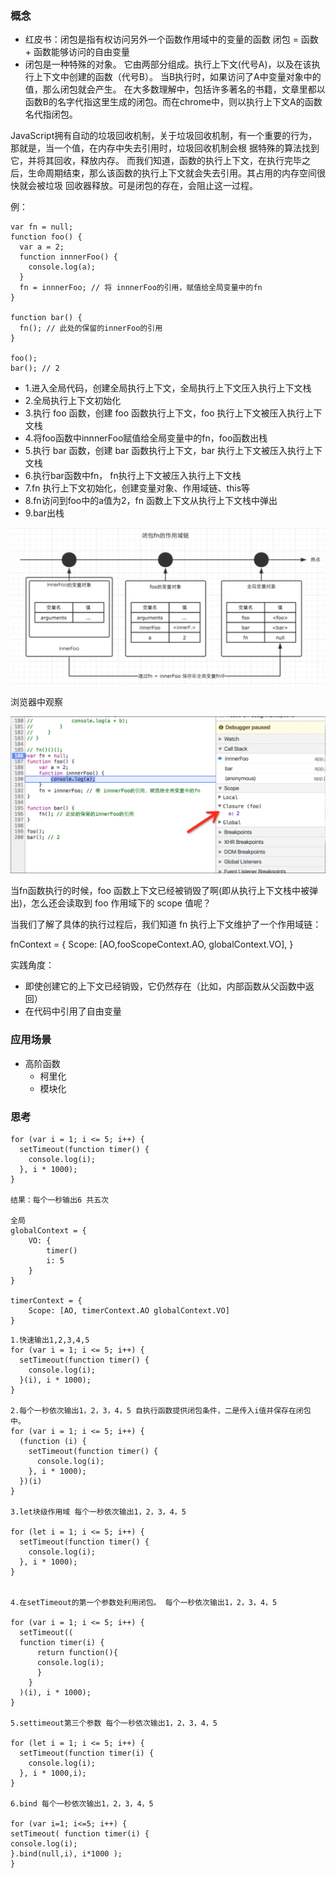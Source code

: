 ### 概念

* 红皮书：闭包是指有权访问另外一个函数作用域中的变量的函数
  闭包 = 函数 + 函数能够访问的自由变量
* 闭包是一种特殊的对象。
它由两部分组成。执行上下文(代号A)，以及在该执行上下文中创建的函数（代号B）。
当B执行时，如果访问了A中变量对象中的值，那么闭包就会产生。
在大多数理解中，包括许多著名的书籍，文章里都以函数B的名字代指这里生成的闭包。而在chrome中，则以执行上下文A的函数名代指闭包。

JavaScript拥有自动的垃圾回收机制，关于垃圾回收机制，有一个重要的行为，那就是，当一个值，在内存中失去引用时，垃圾回收机制会根
据特殊的算法找到它，并将其回收，释放内存。
而我们知道，函数的执行上下文，在执行完毕之后，生命周期结束，那么该函数的执行上下文就会失去引用。其占用的内存空间很快就会被垃圾
回收器释放。可是闭包的存在，会阻止这一过程。


例：
```
var fn = null;
function foo() {
  var a = 2;
  function innnerFoo() {
    console.log(a);
  }
  fn = innnerFoo; // 将 innnerFoo的引用，赋值给全局变量中的fn
}

function bar() {
  fn(); // 此处的保留的innerFoo的引用
}

foo();
bar(); // 2

```
* 1.进入全局代码，创建全局执行上下文，全局执行上下文压入执行上下文栈
* 2.全局执行上下文初始化
* 3.执行 foo 函数，创建 foo 函数执行上下文，foo 执行上下文被压入执行上下文栈
* 4.将foo函数中innnerFoo赋值给全局变量中的fn，foo函数出栈
* 5.执行 bar 函数，创建 bar 函数执行上下文，bar 执行上下文被压入执行上下文栈
* 6.执行bar函数中fn， fn执行上下文被压入执行上下文栈
* 7.fn 执行上下文初始化，创建变量对象、作用域链、this等
* 8.fn访问到foo中的a值为2，fn 函数上下文从执行上下文栈中弹出
* 9.bar出栈

![Image text](../images/002/7.png)

浏览器中观察

![Image text](../images/002/8.png)




当fn函数执行的时候，foo 函数上下文已经被销毁了啊(即从执行上下文栈中被弹出)，怎么还会读取到 foo 作用域下的 scope 值呢？

当我们了解了具体的执行过程后，我们知道 fn 执行上下文维护了一个作用域链：

fnContext = {
    Scope: [AO,fooScopeContext.AO, globalContext.VO],
}

实践角度：
* 即使创建它的上下文已经销毁，它仍然存在（比如，内部函数从父函数中返回）
* 在代码中引用了自由变量

### 应用场景
* 高阶函数
  * 柯里化
  * 模块化
  
  
  
### 思考

```
for (var i = 1; i <= 5; i++) {
  setTimeout(function timer() {
    console.log(i);
  }, i * 1000);
}

结果：每个一秒输出6 共五次

全局
globalContext = {
    VO: {
        timer()
        i: 5
    }
}

timerContext = {
    Scope: [AO, timerContext.AO globalContext.VO]
}

```


```
1.快速输出1,2,3,4,5
for (var i = 1; i <= 5; i++) {
  setTimeout(function timer() {
    console.log(i);
  }(i), i * 1000);
}

2.每个一秒依次输出1，2，3，4，5 自执行函数提供闭包条件，二是传入i值并保存在闭包中。
for (var i = 1; i <= 5; i++) {
  (function (i) {
    setTimeout(function timer() {
      console.log(i);
    }, i * 1000);
  })(i)
}

3.let块级作用域 每个一秒依次输出1，2，3，4，5 

for (let i = 1; i <= 5; i++) {
  setTimeout(function timer() {
    console.log(i);
  }, i * 1000);
}


4.在setTimeout的第一个参数处利用闭包。 每个一秒依次输出1，2，3，4，5 

for (var i = 1; i <= 5; i++) {
  setTimeout((
  function timer(i) {
      return function(){
      console.log(i);
      }
    }
  )(i), i * 1000);
}

5.settimeout第三个参数 每个一秒依次输出1，2，3，4，5

for (let i = 1; i <= 5; i++) {
  setTimeout(function timer(i) {
    console.log(i);
  }, i * 1000,i);
}

6.bind 每个一秒依次输出1，2，3，4，5

for (var i=1; i<=5; i++) {
setTimeout( function timer(i) {
console.log(i);
}.bind(null,i), i*1000 );
}
```
